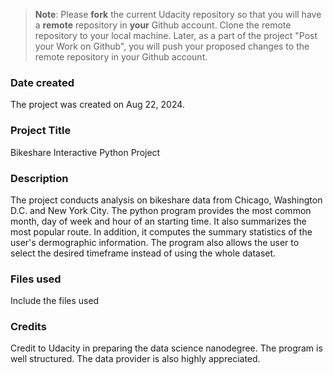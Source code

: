 >**Note**: Please **fork** the current Udacity repository so that you will have a **remote** repository in **your** Github account. Clone the remote repository to your local machine. Later, as a part of the project "Post your Work on Github", you will push your proposed changes to the remote repository in your Github account.

### Date created
The project was created on Aug 22, 2024.

### Project Title
Bikeshare Interactive Python Project

### Description
The project conducts analysis on bikeshare data from Chicago, Washington D.C. and New York City. The python program provides the most common month, day of week and hour of an starting time. It also summarizes the most popular route. In addition, it computes the summary statistics of the user's dermographic information. The program also allows the user to select the desired timeframe instead of using the whole dataset. 

### Files used
Include the files used

### Credits
Credit to Udacity in preparing the data science nanodegree. The program is well structured. The data provider is also highly appreciated.
